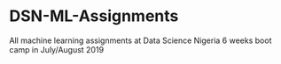 # DSN-ML-Assignments
All machine learning assignments at Data Science Nigeria 6 weeks boot camp in  July/August 2019
